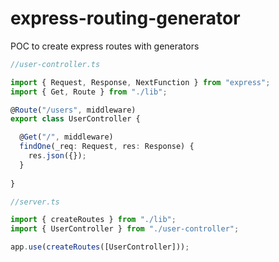 # express-routing-generator

POC to create express routes with generators


```ts
//user-controller.ts

import { Request, Response, NextFunction } from "express";
import { Get, Route } from "./lib";

@Route("/users", middleware)
export class UserController {

  @Get("/", middleware)
  findOne(_req: Request, res: Response) {
    res.json({});
  }
  
}
```

```ts
//server.ts

import { createRoutes } from "./lib";
import { UserController } from "./user-controller";

app.use(createRoutes([UserController]));
```
